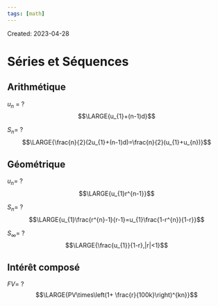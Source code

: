 ```yaml
---
tags: [math] 
---
```

Created: 2023-04-28

# Séries et Séquences
## Arithmétique
$u_{n}$ =
?
$$\LARGE{u_{1}+(n-1)d}$$
<!--SR:!2024-01-12,159,250-->

$S_n$=
?
$$\LARGE{\frac{n}{2}(2u_{1}+(n-1)d)=\frac{n}{2}(u_{1}+u_{n})}$$
<!--SR:!2023-11-29,131,250-->

## Géométrique
$u_{n}$=
?
$$\LARGE{u_{1}r^{n-1}}$$
<!--SR:!2024-09-05,299,250-->

$S_{n}$=
?
$$\LARGE{u_{1}\frac{r^{n}-1}{r-1}=u_{1}\frac{1-r^{n}}{1-r}}$$
<!--SR:!2024-02-03,171,250-->

$S_{\infty}$=
?
$$\LARGE{\frac{u_{1}}{1-r},|r|<1}$$
<!--SR:!2024-03-04,178,230-->

## Intérêt composé
$FV$=
?
$$\LARGE{PV\times\left(1+ \frac{r}{100k}\right)^{kn}}$$
<!--SR:!2023-12-28,148,250-->